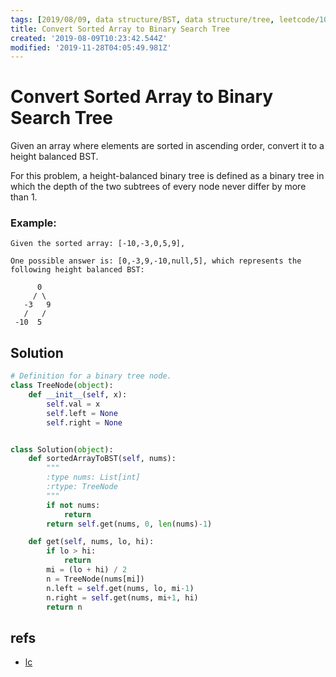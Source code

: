 ```yaml
---
tags: [2019/08/09, data structure/BST, data structure/tree, leetcode/108, method/recursion]
title: Convert Sorted Array to Binary Search Tree
created: '2019-08-09T10:23:42.544Z'
modified: '2019-11-28T04:05:49.981Z'
---
```


# Convert Sorted Array to Binary Search Tree

Given an array where elements are sorted in ascending order, convert it to a height balanced BST.

For this problem, a height-balanced binary tree is defined as a binary tree in which the depth of the two subtrees of every node never differ by more than 1.

### Example:

```
Given the sorted array: [-10,-3,0,5,9],

One possible answer is: [0,-3,9,-10,null,5], which represents the following height balanced BST:

      0
     / \
   -3   9
   /   /
 -10  5
```

## Solution

```python
# Definition for a binary tree node.
class TreeNode(object):
    def __init__(self, x):
        self.val = x
        self.left = None
        self.right = None


class Solution(object):
    def sortedArrayToBST(self, nums):
        """
        :type nums: List[int]
        :rtype: TreeNode
        """
        if not nums:
            return
        return self.get(nums, 0, len(nums)-1)

    def get(self, nums, lo, hi):
        if lo > hi:
            return
        mi = (lo + hi) / 2
        n = TreeNode(nums[mi])
        n.left = self.get(nums, lo, mi-1)
        n.right = self.get(nums, mi+1, hi)
        return n
```

## refs

* [lc](https://leetcode.com/problems/convert-sorted-array-to-binary-search-tree/)
